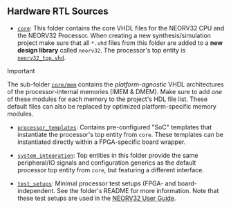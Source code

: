 ## Hardware RTL Sources

- [`core`](https://github.com/stnolting/neorv32/tree/main/rtl/core):
This folder contains the core VHDL files for the NEORV32 CPU and the NEORV32 Processor.
When creating a new synthesis/simulation project make sure that all `*.vhd` files from this
folder are added to a **new design library** called `neorv32`. The processor's top entity
is [`neorv32_top.vhd`](https://github.com/stnolting/neorv32/blob/main/rtl/core/neorv32_top.vhd).

> [!IMPORTANT]
> The sub-folder [`core/mem`](https://github.com/stnolting/neorv32/tree/main/rtl/core/mem)
contains the _platform-agnostic_ VHDL architectures of the processor-internal memories (IMEM & DMEM).
Make sure to add _one_ of these modules for each memory to the project's HDL file list. These default
files can also be replaced by optimized platform-specific memory modules.

- [`processor_templates`](https://github.com/stnolting/neorv32/tree/main/rtl/processor_templates):
Contains pre-configured "SoC" templates that instantiate the processor's top entity from `core`.
These templates can be instantiated directly within a FPGA-specific board wrapper.

- [`system_integration`](https://github.com/stnolting/neorv32/tree/main/rtl/system_integration):
Top entities in this folder provide the same peripheral/IO signals and configuration generics as
the default processor top entity from `core`, but featuring a different interface.

- [`test_setups`](https://github.com/stnolting/neorv32/tree/main/rtl/test_setups):
Minimal processor test setups (FPGA- and board-independent. See the folder's README
for more information. Note that these test setups are used in the
[NEORV32 User Guide](https://stnolting.github.io/neorv32/ug).
